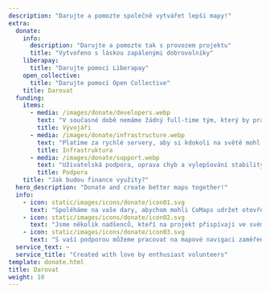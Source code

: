 ```yaml
---
description: "Darujte a pomozte společně vytvářet lepší mapy!"
extra:
  donate:
    info:
      description: "Darujte a pomozte tak s provozem projektu"
      title: "Vytvořeno s láskou zapálenými dobrovolníky"
    liberapay:
      title: "Darujte pomocí Liberapay"
    open_collective:
      title: "Darujte pomocí Open Collective"
    title: Darovat
  funding:
    items:
      - media: /images/donate/developers.webp
        text: "V současné době nemáme žádný full-time tým, který by pracoval na vyvíjení nových funkcí a zlepšování služby. Abychom mohli konzistentně posouvat produkt vpřed, potřebujeme základní tým."
        title: Vývojáři
      - media: /images/donate/infrastructure.webp
        text: "Platíme za rychlé servery, aby si kdokoli na světě mohl stahovat bezplatná mapová data bez zpoždění. Přenosy mapových dat dosahují stovek terabajtů měsíčně a množství stále roste."
        title: Infrastruktura
      - media: /images/donate/support.webp
        text: "Uživatelská podpora, oprava chyb a vylepšování stability jsou našimi hlavními prioritami. Seznam žádostí a hlášení o chybách roste každým dnem a máme spoustu žádostí o podporu, které čekají na odpověď na App Store, Google Play a v e-mailech."
        title: Podpora
    title: "Jak budou finance využity?"
  hero_description: "Donate and create better maps together!"
  info:
    - icon: static/images/icons/donate/icon01.svg
      text: "Spoléháme na vaše dary, abychom mohli CoMaps udržet otevřené a bezplatné"
    - icon: static/images/icons/donate/icon02.svg
      text: "Jsme několik nadšenců, kteří na projekt přispívají ve svém volném čase. Máme rádi to, co děláme, a máme rádi naše uživatele"
    - icon: static/images/icons/donate/icon03.svg
      text: "S vaší podporou můžeme pracovat na mapové navigaci zaměřené na soukromí, která bude hlavní volbou na trhu"
  service_text: ~
  service_title: "Created with love by enthusiast volunteers"
template: donate.html
title: Darovat
weight: 10
---
```


